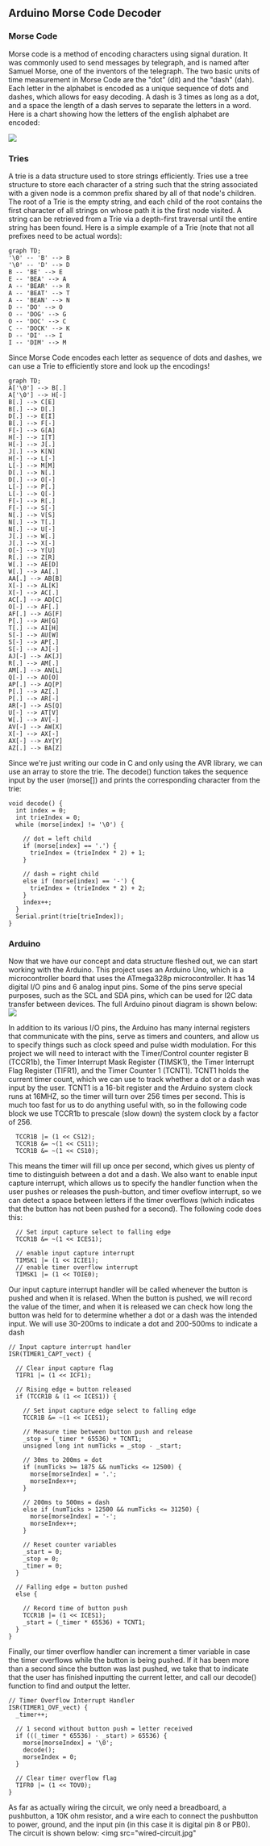 ## Arduino Morse Code Decoder  
### Morse Code
Morse code is a method of encoding characters using signal duration. It was commonly used to send messages by telegraph, and is named after Samuel Morse, one of the inventors of the telegraph. The two basic units of time measurement in Morse Code are the "dot" (dit) and the "dash" (dah). Each letter in the alphabet is encoded as a unique sequence of dots and dashes, which allows for easy decoding. A dash is 3 times as long as a dot, and a space the length of a dash serves to separate the letters in a word. Here is a chart showing how the letters of the english alphabet are encoded:

<img src="Morse-code-chart.png">

### Tries
A trie is a data structure used to store strings efficiently. Tries use a tree structure to store each character of a string such that the string associated with a given node is a common prefix shared by all of that node's children. The root of a Trie is the empty string, and each child of the root contains the first character of all strings on whose path it is the first node visited. A string can be retrieved from a Trie via a depth-first traversal until the entire string has been found. Here is a simple example of a Trie (note that not all prefixes need to be actual words):
```mermaid
graph TD;
'\0' -- 'B' --> B
'\0' -- 'D' --> D
B -- 'BE' --> E
E -- 'BEA' --> A
A -- 'BEAR' --> R
A -- 'BEAT' --> T
A -- 'BEAN' --> N
D -- 'DO' --> O
O -- 'DOG' --> G
O -- 'DOC' --> C
C -- 'DOCK' --> K
D -- 'DI' --> I
I -- 'DIM' --> M
```

Since Morse Code encodes each letter as sequence of dots and dashes, we can use a Trie to efficiently store and look up the encodings!
```mermaid
graph TD;
A['\0'] --> B[.]
A['\0'] --> H[-]
B[.] --> C[E]
B[.] --> D[.]
D[.] --> E[I]
B[.] --> F[-]
F[-] --> G[A]
H[-] --> I[T]
H[-] --> J[.]
J[.] --> K[N]
H[-] --> L[-]
L[-] --> M[M]
D[.] --> N[.]
D[.] --> O[-]
L[-] --> P[.]
L[-] --> Q[-]
F[-] --> R[.]
F[-] --> S[-]
N[.] --> V[S]
N[.] --> T[.]
N[.] --> U[-]
J[.] --> W[.]
J[.] --> X[-]
O[-] --> Y[U]
R[.] --> Z[R]
W[.] --> AE[D]
W[.] --> AA[.]
AA[.] --> AB[B]
X[-] --> AL[K]
X[-] --> AC[.]
AC[.] --> AD[C]
O[-] --> AF[.]
AF[.] --> AG[F]
P[.] --> AH[G]
T[.] --> AI[H]
S[-] --> AU[W]
S[-] --> AP[.]
S[-] --> AJ[-]
AJ[-] --> AK[J]
R[.] --> AM[.]
AM[.] --> AN[L]
Q[-] --> AO[O]
AP[.] --> AQ[P]
P[.] --> AZ[.]
P[.] --> AR[-]
AR[-] --> AS[Q]
U[-] --> AT[V]
W[.] --> AV[-]
AV[-] --> AW[X]
X[-] --> AX[-]
AX[-] --> AY[Y]
AZ[.] --> BA[Z]
```

Since we're just writing our code in C and only using the AVR library, we can use an array to store the trie. The decode() function takes the sequence input by the user (morse[]) and prints the corresponding character from the trie:
```
void decode() {
  int index = 0;
  int trieIndex = 0;
  while (morse[index] != '\0') {
    
    // dot = left child
    if (morse[index] == '.') {
      trieIndex = (trieIndex * 2) + 1;
    }
    
    // dash = right child
    else if (morse[index] == '-') {
      trieIndex = (trieIndex * 2) + 2;
    }
    index++;
  }
  Serial.print(trie[trieIndex]);
}
```
### Arduino
Now that we have our concept and data structure fleshed out, we can start working with the Arduino. This project uses an Arduino Uno, which is a microcontroller board that uses the ATmega328p microcontroller. It has 14 digital I/O pins and 6 analog input pins. Some of the pins serve special purposes, such as the SCL and SDA pins, which can be used for I2C data transfer between devices. The full Arduino pinout diagram is shown below:
<img src="arduino-pinout.png">

In addition to its various I/O pins, the Arduino has many internal registers that communicate with the pins, serve as timers and counters, and allow us to specify things such as clock speed and pulse width modulation. For this project we will need to interact with the Timer/Control counter register B (TCCR1b), the Timer Interrupt Mask Register (TIMSK1), the Timer Interrupt Flag Register (TIFR1), and the Timer Counter 1 (TCNT1). TCNT1 holds the current timer count, which we can use to track whether a dot or a dash was input by the user. TCNT1 is a 16-bit register and the Arduino system clock runs at 16MHZ, so the timer will turn over 256 times per second. This is much too fast for us to do anything useful with, so in the following code block we use TCCR1b to prescale (slow down) the system clock by a factor of 256. 
```
  TCCR1B |= (1 << CS12);
  TCCR1B &= ~(1 << CS11);
  TCCR1B &= ~(1 << CS10);
```

This means the timer will fill up once per second, which gives us plenty of time to distinguish between a dot and a dash. We also want to enable input capture interrupt, which allows us to specify the handler function when the user pushes or releases the push-button, and timer oveflow interrupt, so we can detect a space between letters if the timer overflows (which indicates that the button has not been pushed for a second).
The following code does this:
```
  // Set input capture select to falling edge
  TCCR1B &= ~(1 << ICES1);
  
  // enable input capture interrupt
  TIMSK1 |= (1 << ICIE1);
  // enable timer overflow interrupt
  TIMSK1 |= (1 << TOIE0);
```

Our input capture interrupt handler will be called whenever the button is pushed and when it is relased. When the button is pushed, we will record the value of the timer, and when it is released we can check how long the button was held for to determine whether a dot or a dash was the intended input. We will use 30-200ms to indicate a dot and 200-500ms to indicate a dash

```
// Input capture interrupt handler
ISR(TIMER1_CAPT_vect) {
  
  // Clear input capture flag
  TIFR1 |= (1 << ICF1);

  // Rising edge = button released
  if (TCCR1B & (1 << ICES1)) {
    
    // Set input capture edge select to falling edge
    TCCR1B &= ~(1 << ICES1);

    // Measure time between button push and release
    _stop = (_timer * 65536) + TCNT1;
    unsigned long int numTicks = _stop - _start;

    // 30ms to 200ms = dot
    if (numTicks >= 1875 && numTicks <= 12500) {
      morse[morseIndex] = '.';
      morseIndex++;
    }
    
    // 200ms to 500ms = dash
    else if (numTicks > 12500 && numTicks <= 31250) {
      morse[morseIndex] = '-';
      morseIndex++;
    }
    
    // Reset counter variables
    _start = 0;
    _stop = 0;
    _timer = 0;
  }

  // Falling edge = button pushed
  else {
    
    // Record time of button push
    TCCR1B |= (1 << ICES1);
    _start = (_timer * 65536) + TCNT1;
  }
}
```
Finally, our timer overflow handler can increment a timer variable in case the timer overflows while the button is being pushed. If it has been more than a second since the button was last pushed, we take that to indicate that the user has finished inputting the current letter, and call our decode() function to find and output the letter.

```
// Timer Overflow Interrupt Handler
ISR(TIMER1_OVF_vect) {
  _timer++;

  // 1 second without button push = letter received
  if (((_timer * 65536) - _start) > 65536) {
    morse[morseIndex] = '\0';
    decode();
    morseIndex = 0;
  }
  
  // Clear timer overflow flag
  TIFR0 |= (1 << TOV0);
}
```

As far as actually wiring the circuit, we only need a breadboard, a pushbutton, a 10K ohm resistor, and a wire each to connect the pushbutton to power, ground, and the input pin (in this case it is digital pin 8 or PB0). The circuit is shown below:
<img src="wired-circuit.jpg"
